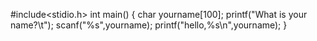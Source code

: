 #include<stidio.h>
int main()
{
  char yourname[100];
  printf("What is your name?\t");
  scanf("%s",yourname);
   printf("hello,%s\n",yourname);
}
